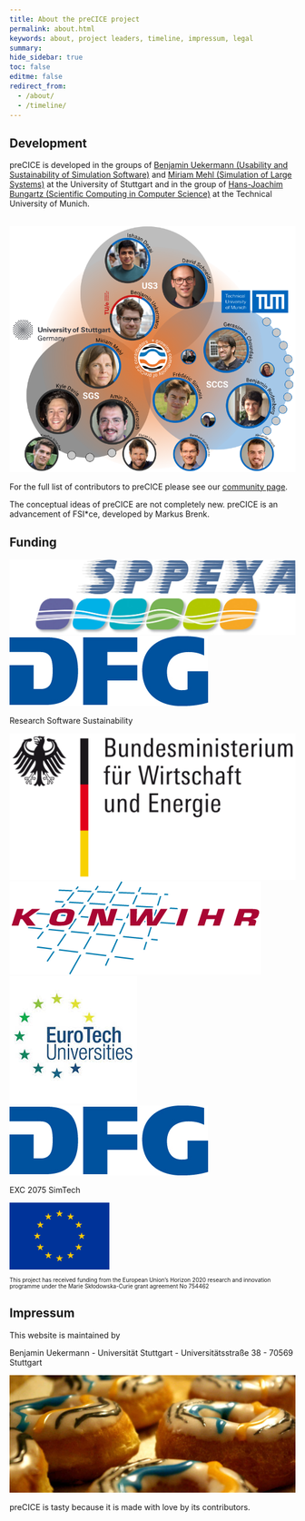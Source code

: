 ```yaml
---
title: About the preCICE project
permalink: about.html
keywords: about, project leaders, timeline, impressum, legal
summary:
hide_sidebar: true
toc: false
editme: false
redirect_from:
  - /about/
  - /timeline/
---
```


## Development

preCICE is developed in the groups of [Benjamin Uekermann (Usability and Sustainability of Simulation Software)](https://www.ipvs.uni-stuttgart.de/departments/us3/) and [Miriam Mehl (Simulation of Large Systems)](https://www.ipvs.uni-stuttgart.de/departments/sgs/) at the University of Stuttgart and in the group of [Hans-Joachim Bungartz (Scientific Computing in Computer Science)](http://www5.in.tum.de/wiki/index.php/Home) at the Technical University of Munich.

<br>
<img class="img-responsive center-block" src="images/developer/precice-devs.png" alt="preCICE contributors" style="width: 800px; margin: auto;">
<br>

For the full list of contributors to preCICE please see our [community page](community-contributors).

<!--## Scientific project leaders

<br>
{% assign dev_leads = site.data.developer.leads | sort: "name" %}
<div class="row">
<div class="col-md-8 col-md-offset-2">
<ul class="devlist">
  {% for p in dev_leads %}
  <li{% if forloop.first %} class="devlist-first"{% endif %}>
    <div class="devlist-img">
      {% if p.img %}
      <img src="images/developer/{{ p.img }}.jpg" alt="Portait">
      {% endif %}
    </div>
    <div class="devlist-left">
      <p>
        <strong>{{ p.fullname }}</strong><br/>
        {{ p.institution }}
      </p>
    </div>
    <ul class="devlist-right">
      {% if p.url %}<li><a href="{{ p.url }}" alt="See the institutional website" class="no-icon"><i class="fas fa-university"></i></a></li>{% endif %}
      {% if p.github %}<li><a href="https://github.com/{{ p.github }}" alt="See the Github profile" class="no-icon"><i class="fab fa-github"></i></a></li>{% endif %}
    </ul>
  </li>
  {% endfor %}
</ul>
</div>
</div>-->

The conceptual ideas of preCICE are not completely new. preCICE is an advancement of FSI*ce, developed by Markus Brenk.

## Funding

<div class="row vertical-align">
<div class="col-md-2 col-md-offset-2 col-xs-4">
  <a class="no-icon" target="_blank" href="http://www.sppexa.de/"><img class="img-responsive" src="images/funding/sppexa.jpg" alt="SPPEXA"></a>
</div>
<div class="col-md-2 col-md-offset-1 col-xs-4">
  <a class="no-icon" target="_blank" href="http://gepris.dfg.de/gepris/projekt/391150578"><img class="img-responsive" src="images/funding/dfg.jpg" alt="preDOM"></a>
  <br>
  <p style="font-size:1.0em;">Research Software Sustainability</p>
</div>
<div class="col-md-2 col-md-offset-1 col-xs-4">
  <a class="no-icon" target="_blank" href="https://www.bmwi.de/"><img class="img-responsive" src="images/funding/bmwi.png" alt="BMWi"></a>
</div>
</div>
<div class="row vertical-align">
<div class="col-md-2 col-md-offset-1 col-xs-4 ">
  <a class="no-icon" target="_blank" href="https://www.konwihr.de/"><img class="img-responsive" src="images/funding/konwihr.png" alt="KONWIHR"></a>
</div>
<div class="col-md-2 col-md-offset-1 col-xs-4 ">
  <a class="no-icon" target="_blank" href="http://postdoc.eurotech-universities.eu/"><img class="img-responsive" src="images/funding/eurotech.jpeg" alt="EuroTech"></a>
</div>
<div class="col-md-2 col-md-offset-1 col-xs-4">
  <a class="no-icon" target="_blank" href="https://www.simtech.uni-stuttgart.de/"><img class="img-responsive" src="images/funding/dfg.jpg" alt="preDOM"></a>
  <br>
  <p style="font-size:1.0em;">EXC 2075 SimTech</p>
</div>
<div class="col-md-4 col-md-offset-1 col-xs-4 ">
  <img class="img-responsive center-block" src="images/funding/eu.png" alt="European Union" style="width: 35%; margin: auto;">
  <br>
  <p style="font-size:.7em;">This project has received funding from the European Union’s Horizon 2020 research and innovation programme under the Marie Skłodowska-Curie grant agreement No 754462</p>
</div>
</div>

## Impressum

This website is maintained by

Benjamin Uekermann -
Universität Stuttgart -
Universitätsstraße 38 -
70569 Stuttgart


![preCICE doughnuts](images/doughnuts.jpg)

preCICE is tasty because it is made with love by its contributors.

